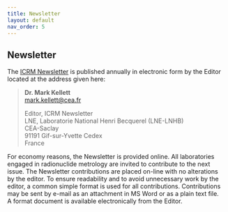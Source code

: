 ```yaml
---
title: Newsletter
layout: default
nav_order: 5
---
```


## Newsletter

The [ICRM
Newsletter](http://www.lnhb.fr/conferences-publications/icrm-newsletter/) is
published annually in electronic form by the Editor located at the address given
here:

> **Dr. Mark Kellett**\
> <mark.kellett@cea.fr>
>
> Editor, ICRM Newsletter\
> LNE, Laboratorie National Henri Becquerel (LNE-LNHB)\
> CEA-Saclay\
> 91191 Gif-sur-Yvette Cedex\
> France
>

For economy reasons, the Newsletter is provided online. All laboratories engaged
in radionuclide metrology are invited to contribute to the next issue. The
Newsletter contributions are placed on-line with no alterations by the editor.
To ensure readability and to avoid unnecessary work by the editor, a common
simple format is used for all contributions. Contributions may be sent by e-mail
as an attachment in MS Word or as a plain text file. A format document is
available electronically from the Editor.
